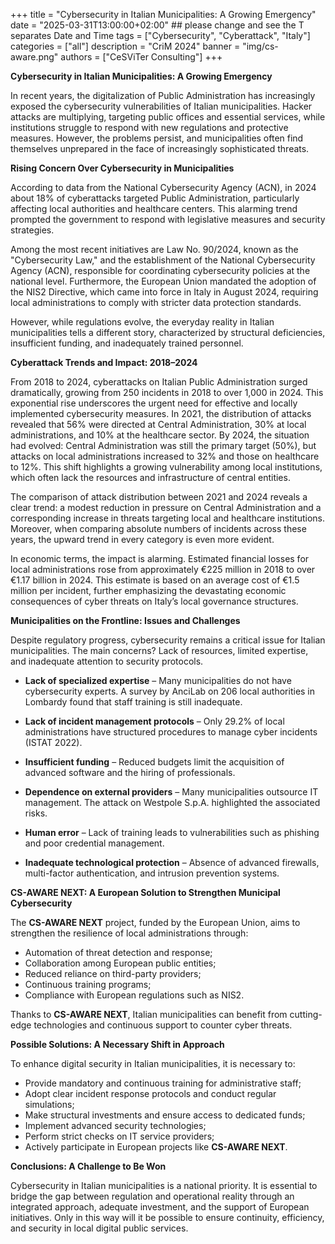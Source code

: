 +++
title = "Cybersecurity in Italian Municipalities: A Growing Emergency"
date = "2025-03-31T13:00:00+02:00" ## please change and see the T separates Date and Time
tags = ["Cybersecurity", "Cyberattack", "Italy"]
categories = ["all"]
description = "CriM 2024"
banner = "img/cs-aware.png"
authors = ["CeSViTer Consulting"]
+++

**Cybersecurity in Italian Municipalities: A Growing Emergency**

In recent years, the digitalization of Public Administration has increasingly exposed the
cybersecurity vulnerabilities of Italian municipalities. Hacker attacks are multiplying, targeting public
offices and essential services, while institutions struggle to respond with new regulations and
protective measures. However, the problems persist, and municipalities often find themselves
unprepared in the face of increasingly sophisticated threats.

**Rising Concern Over Cybersecurity in Municipalities**

According to data from the National Cybersecurity Agency (ACN), in 2024 about 18% of
cyberattacks targeted Public Administration, particularly affecting local authorities and healthcare
centers. This alarming trend prompted the government to respond with legislative measures and
security strategies.

Among the most recent initiatives are Law No. 90/2024, known as the &quot;Cybersecurity Law,&quot; and
the establishment of the National Cybersecurity Agency (ACN), responsible for coordinating
cybersecurity policies at the national level. Furthermore, the European Union mandated the
adoption of the NIS2 Directive, which came into force in Italy in August 2024, requiring local
administrations to comply with stricter data protection standards.

However, while regulations evolve, the everyday reality in Italian municipalities tells a different
story, characterized by structural deficiencies, insufficient funding, and inadequately trained
personnel.

**Cyberattack Trends and Impact: 2018–2024**

From 2018 to 2024, cyberattacks on Italian Public Administration surged dramatically, growing from
250 incidents in 2018 to over 1,000 in 2024. This exponential rise underscores the urgent need for
effective and locally implemented cybersecurity measures. In 2021, the distribution of attacks
revealed that 56% were directed at Central Administration, 30% at local administrations, and 10%
at the healthcare sector. By 2024, the situation had evolved: Central Administration was still the
primary target (50%), but attacks on local administrations increased to 32% and those on
healthcare to 12%. This shift highlights a growing vulnerability among local institutions, which often
lack the resources and infrastructure of central entities.

The comparison of attack distribution between 2021 and 2024 reveals a clear trend: a modest
reduction in pressure on Central Administration and a corresponding increase in threats targeting
local and healthcare institutions. Moreover, when comparing absolute numbers of incidents across
these years, the upward trend in every category is even more evident.

In economic terms, the impact is alarming. Estimated financial losses for local administrations rose
from approximately €225 million in 2018 to over €1.17 billion in 2024. This estimate is based on an
average cost of €1.5 million per incident, further emphasizing the devastating economic
consequences of cyber threats on Italy’s local governance structures.

**Municipalities on the Frontline: Issues and Challenges**

Despite regulatory progress, cybersecurity remains a critical issue for Italian municipalities. The
main concerns? Lack of resources, limited expertise, and inadequate attention to security
protocols.

- **Lack of specialized expertise** – Many municipalities do not have cybersecurity experts. A
survey by AnciLab on 206 local authorities in Lombardy found that staff training is still
inadequate.

- **Lack of incident management protocols** – Only 29.2% of local administrations have
structured procedures to manage cyber incidents (ISTAT 2022).

- **Insufficient funding** – Reduced budgets limit the acquisition of advanced software and the
hiring of professionals.

- **Dependence on external providers** – Many municipalities outsource IT management. The
attack on Westpole S.p.A. highlighted the associated risks.

- **Human error** – Lack of training leads to vulnerabilities such as phishing and poor
credential management.

- **Inadequate technological protection** – Absence of advanced firewalls, multi-factor
authentication, and intrusion prevention systems.

**CS-AWARE NEXT: A European Solution to Strengthen Municipal Cybersecurity**

The **CS-AWARE NEXT** project, funded by the European Union, aims to strengthen the resilience of
local administrations through:

- Automation of threat detection and response;
- Collaboration among European public entities;
- Reduced reliance on third-party providers;
- Continuous training programs;
- Compliance with European regulations such as NIS2.

Thanks to **CS-AWARE NEXT**, Italian municipalities can benefit from cutting-edge technologies and
continuous support to counter cyber threats.

**Possible Solutions: A Necessary Shift in Approach**

To enhance digital security in Italian municipalities, it is necessary to:

- Provide mandatory and continuous training for administrative staff;
- Adopt clear incident response protocols and conduct regular simulations;
- Make structural investments and ensure access to dedicated funds;
- Implement advanced security technologies;
- Perform strict checks on IT service providers;
- Actively participate in European projects like **CS-AWARE NEXT**.

**Conclusions: A Challenge to Be Won**

Cybersecurity in Italian municipalities is a national priority. It is essential to bridge the gap between
regulation and operational reality through an integrated approach, adequate investment, and the
support of European initiatives. Only in this way will it be possible to ensure continuity, efficiency,
and security in local digital public services.